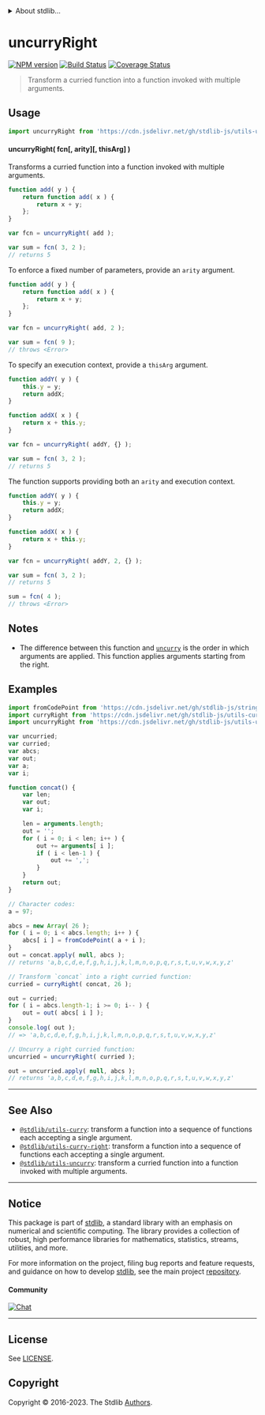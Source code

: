 <!--

@license Apache-2.0

Copyright (c) 2018 The Stdlib Authors.

Licensed under the Apache License, Version 2.0 (the "License");
you may not use this file except in compliance with the License.
You may obtain a copy of the License at

   http://www.apache.org/licenses/LICENSE-2.0

Unless required by applicable law or agreed to in writing, software
distributed under the License is distributed on an "AS IS" BASIS,
WITHOUT WARRANTIES OR CONDITIONS OF ANY KIND, either express or implied.
See the License for the specific language governing permissions and
limitations under the License.

-->


<details>
  <summary>
    About stdlib...
  </summary>
  <p>We believe in a future in which the web is a preferred environment for numerical computation. To help realize this future, we've built stdlib. stdlib is a standard library, with an emphasis on numerical and scientific computation, written in JavaScript (and C) for execution in browsers and in Node.js.</p>
  <p>The library is fully decomposable, being architected in such a way that you can swap out and mix and match APIs and functionality to cater to your exact preferences and use cases.</p>
  <p>When you use stdlib, you can be absolutely certain that you are using the most thorough, rigorous, well-written, studied, documented, tested, measured, and high-quality code out there.</p>
  <p>To join us in bringing numerical computing to the web, get started by checking us out on <a href="https://github.com/stdlib-js/stdlib">GitHub</a>, and please consider <a href="https://opencollective.com/stdlib">financially supporting stdlib</a>. We greatly appreciate your continued support!</p>
</details>

# uncurryRight

[![NPM version][npm-image]][npm-url] [![Build Status][test-image]][test-url] [![Coverage Status][coverage-image]][coverage-url] <!-- [![dependencies][dependencies-image]][dependencies-url] -->

> Transform a curried function into a function invoked with multiple arguments.

<!-- Section to include introductory text. Make sure to keep an empty line after the intro `section` element and another before the `/section` close. -->

<section class="intro">

</section>

<!-- /.intro -->

<!-- Package usage documentation. -->



<section class="usage">

## Usage

```javascript
import uncurryRight from 'https://cdn.jsdelivr.net/gh/stdlib-js/utils-uncurry-right@deno/mod.js';
```

#### uncurryRight( fcn\[, arity]\[, thisArg] )

Transforms a curried function into a function invoked with multiple arguments.

<!-- eslint-disable no-restricted-syntax -->

```javascript
function add( y ) {
    return function add( x ) {
        return x + y;
    };
}

var fcn = uncurryRight( add );

var sum = fcn( 3, 2 );
// returns 5
```

To enforce a fixed number of parameters, provide an `arity` argument.

<!-- run throws: true -->

<!-- eslint-disable no-restricted-syntax -->

```javascript
function add( y ) {
    return function add( x ) {
        return x + y;
    };
}

var fcn = uncurryRight( add, 2 );

var sum = fcn( 9 );
// throws <Error>
```

To specify an execution context, provide a `thisArg` argument.

<!-- eslint-disable no-invalid-this -->

```javascript
function addY( y ) {
    this.y = y;
    return addX;
}

function addX( x ) {
    return x + this.y;
}

var fcn = uncurryRight( addY, {} );

var sum = fcn( 3, 2 );
// returns 5
```

The function supports providing both an `arity` and execution context.

<!-- run throws: true -->

<!-- eslint-disable no-invalid-this -->

```javascript
function addY( y ) {
    this.y = y;
    return addX;
}

function addX( x ) {
    return x + this.y;
}

var fcn = uncurryRight( addY, 2, {} );

var sum = fcn( 3, 2 );
// returns 5

sum = fcn( 4 );
// throws <Error>
```

</section>

<!-- /.usage -->

<!-- Package usage notes. Make sure to keep an empty line after the `section` element and another before the `/section` close. -->

<section class="notes">

## Notes

-   The difference between this function and [`uncurry`][@stdlib/utils/uncurry] is the order in which arguments are applied. This function applies arguments starting from the right.

</section>

<!-- /.notes -->

<!-- Package usage examples. -->

<section class="examples">

## Examples

<!-- eslint no-undef: "error" -->

```javascript
import fromCodePoint from 'https://cdn.jsdelivr.net/gh/stdlib-js/string-from-code-point@deno/mod.js';
import curryRight from 'https://cdn.jsdelivr.net/gh/stdlib-js/utils-curry-right@deno/mod.js';
import uncurryRight from 'https://cdn.jsdelivr.net/gh/stdlib-js/utils-uncurry-right@deno/mod.js';

var uncurried;
var curried;
var abcs;
var out;
var a;
var i;

function concat() {
    var len;
    var out;
    var i;

    len = arguments.length;
    out = '';
    for ( i = 0; i < len; i++ ) {
        out += arguments[ i ];
        if ( i < len-1 ) {
            out += ',';
        }
    }
    return out;
}

// Character codes:
a = 97;

abcs = new Array( 26 );
for ( i = 0; i < abcs.length; i++ ) {
    abcs[ i ] = fromCodePoint( a + i );
}
out = concat.apply( null, abcs );
// returns 'a,b,c,d,e,f,g,h,i,j,k,l,m,n,o,p,q,r,s,t,u,v,w,x,y,z'

// Transform `concat` into a right curried function:
curried = curryRight( concat, 26 );

out = curried;
for ( i = abcs.length-1; i >= 0; i-- ) {
    out = out( abcs[ i ] );
}
console.log( out );
// => 'a,b,c,d,e,f,g,h,i,j,k,l,m,n,o,p,q,r,s,t,u,v,w,x,y,z'

// Uncurry a right curried function:
uncurried = uncurryRight( curried );

out = uncurried.apply( null, abcs );
// returns 'a,b,c,d,e,f,g,h,i,j,k,l,m,n,o,p,q,r,s,t,u,v,w,x,y,z'
```

</section>

<!-- /.examples -->

<!-- Section to include cited references. If references are included, add a horizontal rule *before* the section. Make sure to keep an empty line after the `section` element and another before the `/section` close. -->

<section class="references">

</section>

<!-- /.references -->

<!-- Section for related `stdlib` packages. Do not manually edit this section, as it is automatically populated. -->

<section class="related">

* * *

## See Also

-   <span class="package-name">[`@stdlib/utils-curry`][@stdlib/utils/curry]</span><span class="delimiter">: </span><span class="description">transform a function into a sequence of functions each accepting a single argument.</span>
-   <span class="package-name">[`@stdlib/utils-curry-right`][@stdlib/utils/curry-right]</span><span class="delimiter">: </span><span class="description">transform a function into a sequence of functions each accepting a single argument.</span>
-   <span class="package-name">[`@stdlib/utils-uncurry`][@stdlib/utils/uncurry]</span><span class="delimiter">: </span><span class="description">transform a curried function into a function invoked with multiple arguments.</span>

</section>

<!-- /.related -->

<!-- Section for all links. Make sure to keep an empty line after the `section` element and another before the `/section` close. -->


<section class="main-repo" >

* * *

## Notice

This package is part of [stdlib][stdlib], a standard library with an emphasis on numerical and scientific computing. The library provides a collection of robust, high performance libraries for mathematics, statistics, streams, utilities, and more.

For more information on the project, filing bug reports and feature requests, and guidance on how to develop [stdlib][stdlib], see the main project [repository][stdlib].

#### Community

[![Chat][chat-image]][chat-url]

---

## License

See [LICENSE][stdlib-license].


## Copyright

Copyright &copy; 2016-2023. The Stdlib [Authors][stdlib-authors].

</section>

<!-- /.stdlib -->

<!-- Section for all links. Make sure to keep an empty line after the `section` element and another before the `/section` close. -->

<section class="links">

[npm-image]: http://img.shields.io/npm/v/@stdlib/utils-uncurry-right.svg
[npm-url]: https://npmjs.org/package/@stdlib/utils-uncurry-right

[test-image]: https://github.com/stdlib-js/utils-uncurry-right/actions/workflows/test.yml/badge.svg?branch=main
[test-url]: https://github.com/stdlib-js/utils-uncurry-right/actions/workflows/test.yml?query=branch:main

[coverage-image]: https://img.shields.io/codecov/c/github/stdlib-js/utils-uncurry-right/main.svg
[coverage-url]: https://codecov.io/github/stdlib-js/utils-uncurry-right?branch=main

<!--

[dependencies-image]: https://img.shields.io/david/stdlib-js/utils-uncurry-right.svg
[dependencies-url]: https://david-dm.org/stdlib-js/utils-uncurry-right/main

-->

[chat-image]: https://img.shields.io/gitter/room/stdlib-js/stdlib.svg
[chat-url]: https://app.gitter.im/#/room/#stdlib-js_stdlib:gitter.im

[stdlib]: https://github.com/stdlib-js/stdlib

[stdlib-authors]: https://github.com/stdlib-js/stdlib/graphs/contributors

[umd]: https://github.com/umdjs/umd
[es-module]: https://developer.mozilla.org/en-US/docs/Web/JavaScript/Guide/Modules

[deno-url]: https://github.com/stdlib-js/utils-uncurry-right/tree/deno
[umd-url]: https://github.com/stdlib-js/utils-uncurry-right/tree/umd
[esm-url]: https://github.com/stdlib-js/utils-uncurry-right/tree/esm
[branches-url]: https://github.com/stdlib-js/utils-uncurry-right/blob/main/branches.md

[stdlib-license]: https://raw.githubusercontent.com/stdlib-js/utils-uncurry-right/main/LICENSE

<!-- <related-links> -->

[@stdlib/utils/curry]: https://github.com/stdlib-js/utils-curry/tree/deno

[@stdlib/utils/curry-right]: https://github.com/stdlib-js/utils-curry-right/tree/deno

[@stdlib/utils/uncurry]: https://github.com/stdlib-js/utils-uncurry/tree/deno

<!-- </related-links> -->

</section>

<!-- /.links -->

